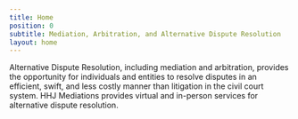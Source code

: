 ```yaml
---
title: Home
position: 0
subtitle: Mediation, Arbitration, and Alternative Dispute Resolution
layout: home
---
```


Alternative Dispute Resolution, including mediation and arbitration, provides the opportunity for individuals and entities to resolve disputes in an efficient, swift, and less costly manner than litigation in the civil court system. HHJ Mediations provides virtual and in-person services for alternative dispute resolution. 